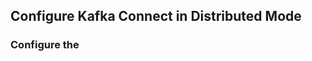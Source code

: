 ## Configure Kafka Connect in Distributed Mode

### Configure the 


<!--stackedit_data:
eyJoaXN0b3J5IjpbMTY0NjY1MDkyNV19
-->